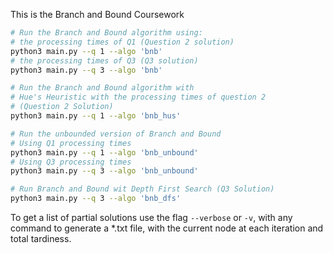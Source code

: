 This is the Branch and Bound Coursework

```bash
# Run the Branch and Bound algorithm using: 
# the processing times of Q1 (Question 2 solution)
python3 main.py --q 1 --algo 'bnb'
# the processing times of Q3 (Q3 solution)
python3 main.py --q 3 --algo 'bnb'

# Run the Branch and Bound algorithm with 
# Hue's Heuristic with the processing times of question 2
# (Question 2 Solution)
python3 main.py --q 1 --algo 'bnb_hus'

# Run the unbounded version of Branch and Bound
# Using Q1 processing times
python3 main.py --q 1 --algo 'bnb_unbound'
# Using Q3 processing times
python3 main.py --q 3 --algo 'bnb_unbound'

# Run Branch and Bound wit Depth First Search (Q3 Solution)
python3 main.py --q 3 --algo 'bnb_dfs'
```

To get a list of partial solutions use the flag `--verbose` or `-v`, with any command to generate a *.txt file, 
with the current node at each iteration and total tardiness.
